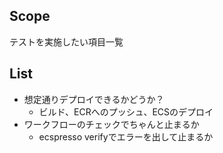 ## Scope
テストを実施したい項目一覧
## List
- 想定通りデプロイできるかどうか？
    - ビルド、ECRへのプッシュ、ECSのデプロイ
- ワークフローのチェックでちゃんと止まるか
    - ecspresso verifyでエラーを出して止まるか
